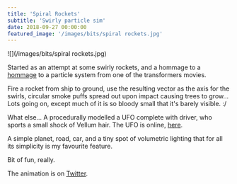 ```yaml
---
title: 'Spiral Rockets'
subtitle: 'Swirly particle sim'
date: 2018-09-27 00:00:00
featured_image: '/images/bits/spiral rockets.jpg'
---
```


![](/images/bits/spiral rockets.jpg)

Started as an attempt at some swirly rockets, and a hommage to a [hommage](https://vimeo.com/124908765) to a particle system from one of the transformers movies.

Fire a rocket from ship to ground, use the resulting vector as the axis for the swirls, circular smoke puffs spread out upon impact causing trees to grow... Lots going on, except much of it is so bloody small that it's barely visible. :/

What else... A procedurally modelled a UFO complete with driver, who sports a small shock of Vellum hair. The UFO is online, [here](https://twitter.com/FridayMarch26th/status/1140642195415977984?ref_src=twsrc%5Etfw).

A simple planet, road, car, and a tiny spot of volumetric lighting that for all its simplicity is my favourite feature.

Bit of fun, really.

The animation is on [Twitter](https://twitter.com/FridayMarch26th/status/1151372566407372802?ref_src=twsrc%5Etfw).



